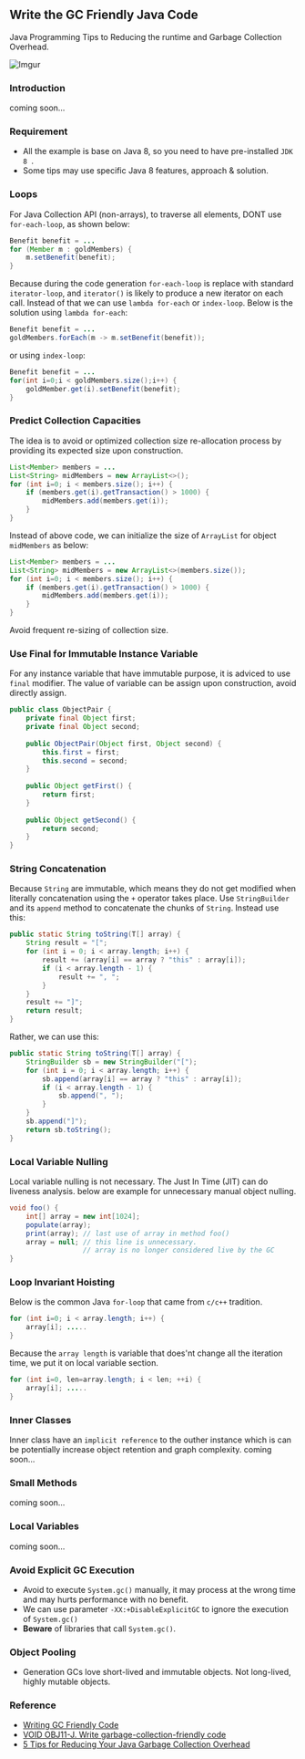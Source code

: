 ## Write the GC Friendly Java Code
Java Programming Tips to Reducing the runtime and Garbage Collection Overhead.

![Imgur](https://i.imgur.com/GO3A9yQ.png)

### Introduction
coming soon...


### Requirement
- All the example is base on Java 8, so you need to have pre-installed `JDK 8 `.
- Some tips may use specific Java 8 features, approach & solution.


### Loops
For Java Collection API (non-arrays), to traverse all elements, DONT use `for-each-loop`, as shown below:

```java
Benefit benefit = ...
for (Member m : goldMembers) {
	m.setBenefit(benefit);
}
```

Because during the code generation `for-each-loop` is replace with standard `iterator-loop`, and `iterator()` is likely to produce a new iterator on each call. Instead of that we can use `lambda for-each` or `index-loop`. Below is the solution using `lambda for-each`:

```java
Benefit benefit = ...
goldMembers.forEach(m -> m.setBenefit(benefit));
```

or using `index-loop`:

```java
Benefit benefit = ...
for(int i=0;i < goldMembers.size();i++) {
	goldMember.get(i).setBenefit(benefit);
}
```

### Predict Collection Capacities
The idea is to avoid or optimized collection size re-allocation process by providing its expected size upon construction.

```java
List<Member> members = ...
List<String> midMembers = new ArrayList<>();
for (int i=0; i < members.size(); i++) {
	if (members.get(i).getTransaction() > 1000) {
		midMembers.add(members.get(i));
	}
}
```

Instead of above code, we can initialize the size of `ArrayList` for object `midMembers` as below:

```java
List<Member> members = ...
List<String> midMembers = new ArrayList<>(members.size());
for (int i=0; i < members.size(); i++) {
	if (members.get(i).getTransaction() > 1000) {
		midMembers.add(members.get(i));
	}
}
```

Avoid frequent re-sizing of collection size.


### Use Final for Immutable Instance Variable  
For any instance variable that have immutable purpose, it is adviced to use `final` modifier. The value of variable can be 
assign upon construction, avoid directly assign.

```java
public class ObjectPair {
	private final Object first;
	private final Object second;
 
	public ObjectPair(Object first, Object second) {
		this.first = first;
		this.second = second;
	}
 
	public Object getFirst() {
		return first;
	}
 
	public Object getSecond() {
		return second;
	}
}
```

### String Concatenation
Because `String` are immutable, which means they do not get modified when literally concatenation using the `+` operator takes place.
Use `StringBuilder` and its `append` method to concatenate the chunks of `String`. Instead use this:

```java
public static String toString(T[] array) {
	String result = "[";
 	for (int i = 0; i < array.length; i++) {
		result += (array[i] == array ? "this" : array[i]);
		if (i < array.length - 1) {
			result += ", ";
		}
	} 
	result += "]"; 
	return result;
}
```
Rather, we can use this:

```java
public static String toString(T[] array) {
	StringBuilder sb = new StringBuilder("[");
 	for (int i = 0; i < array.length; i++) {
		sb.append(array[i] == array ? "this" : array[i]);
		if (i < array.length - 1) {
			sb.append(", ");
		}
	} 
	sb.append("]");
	return sb.toString();
}
```

### Local Variable Nulling
Local variable nulling is not necessary. The Just In Time (JIT) can do liveness analysis. below are example 
for unnecessary manual object nulling.

```java
void foo() {
	int[] array = new int[1024];
	populate(array);
	print(array); // last use of array in method foo()
	array = null; // this line is unnecessary.
	              // array is no longer considered live by the GC  
}
```


### Loop Invariant Hoisting
Below is the common Java `for-loop` that came from `c/c++` tradition.

```java
for (int i=0; i < array.length; i++) {
	array[i]; .....
}
```

Because the `array length` is variable that does'nt change all the iteration time, we put it on local variable section.

```java
for (int i=0, len=array.length; i < len; ++i) {
	array[i]; .....
}
```


### Inner Classes
Inner class have an `implicit reference` to the outher instance which is can be potentially increase object retention and graph complexity.
coming soon...


### Small Methods
coming soon...


### Local Variables
coming soon...


### Avoid Explicit GC Execution
- Avoid to execute `System.gc()` manually, it may process at the wrong time and may hurts performance with no benefit.
- We can use parameter `-XX:+DisableExplicitGC` to ignore the execution of `System.gc()`
- **Beware** of libraries that call `System.gc()`.


### Object Pooling
- Generation GCs love short-lived and immutable objects. Not long-lived, highly mutable objects.




### Reference
- [Writing GC Friendly Code](https://github.com/AlmasB/FXGL/wiki/Writing-GC-friendly-Code)
- [VOID OBJ11-J. Write garbage-collection-friendly code](https://www.securecoding.cert.org/confluence/display/java/VOID+OBJ11-J.+Write+garbage-collection-friendly+code)
- [5 Tips for Reducing Your Java Garbage Collection Overhead](http://blog.takipi.com/5-tips-for-reducing-your-java-garbage-collection-overhead/)
